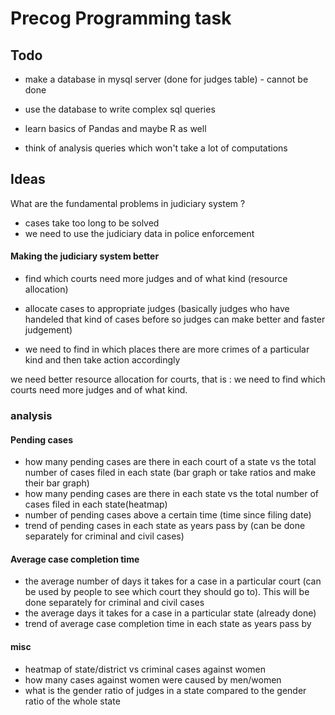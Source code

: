 # Precog Programming task

## Todo
- make a database in mysql server (done for judges table) - cannot be done
- use the database to write complex sql queries

- learn basics of Pandas and maybe R as well
- think of analysis queries which won't take a lot of computations


## Ideas

What are the fundamental problems in judiciary system ?
- cases take too long to be solved
- we need to use the judiciary data in police enforcement

#### Making the judiciary system better
- find which courts need more judges and of what kind (resource allocation)

- allocate cases to appropriate judges (basically judges who have handeled
that kind of cases before so judges can make better and faster judgement)

- we need to find in which places there are more crimes of a particular kind
and then take action accordingly

we need better resource allocation for courts, that is : we need to find
which courts need more judges and of what kind.

### analysis

#### Pending cases
- how many pending cases are there in each court of a state vs the total
    number of cases filed in each state (bar graph or take ratios and make
    their bar graph)
- how many pending cases are there in each state vs the total number of
    cases filed in each state(heatmap)
- number of pending cases above a certain time (time since filing date)
- trend of pending cases in each state as years pass by (can be done
    separately for criminal and civil cases)

#### Average case completion time
- the average number of days it takes for a case in a particular court (can
    be used by people to see which court they should go to). This will be
    done separately for criminal and civil cases
- the average days it takes for a case in a particular state (already done)
- trend of average case completion time in each state as years pass by

#### misc
- heatmap of state/district vs criminal cases against women
- how many cases against women were caused by men/women
- what is the gender ratio of judges in a state compared to the gender
ratio of the whole state
